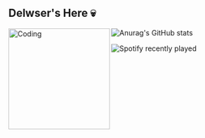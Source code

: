 ## Delwser's Here 💀
<img align="left" alt="Coding" width="200" src="https://i.pinimg.com/564x/f5/d0/04/f5d0049097633e7d53aa93cf2d17d2d2.jpg">

![Anurag's GitHub stats](https://github-readme-stats.vercel.app/api?username=delwser&show_icons=true&theme=radical)

![Spotify recently played](https://spotify-recently-played-readme.vercel.app/api?user=a93huzxn70c6pyw4zqe62vdvd&count=1)


<!--
**Delwser/Delwser** is a ✨ _special_ ✨ repository because its `README.md` (this file) appears on your GitHub profile.

Here are some ideas to get you started:

- 🔭 I’m currently working on ...
- 🌱 I’m currently learning ...
- 👯 I’m looking to collaborate on ...
- 🤔 I’m looking for help with ...
- 💬 Ask me about ...
- 📫 How to reach me: ...
- 😄 Pronouns: ...
- ⚡ Fun fact: ...
-->
